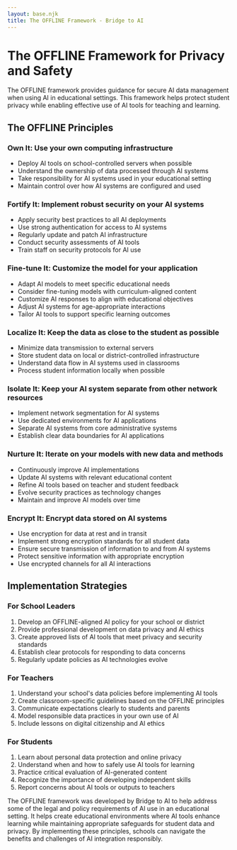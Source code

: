 ```yaml
---
layout: base.njk
title: The OFFLINE Framework - Bridge to AI
---
```


# The OFFLINE Framework for Privacy and Safety

The OFFLINE framework provides guidance for secure AI data management when using AI in educational settings. This framework helps protect student privacy while enabling effective use of AI tools for teaching and learning.

## The OFFLINE Principles

### **O**wn It: Use your own computing infrastructure

- Deploy AI tools on school-controlled servers when possible
- Understand the ownership of data processed through AI systems
- Take responsibility for AI systems used in your educational setting
- Maintain control over how AI systems are configured and used

### **F**ortify It: Implement robust security on your AI systems

- Apply security best practices to all AI deployments
- Use strong authentication for access to AI systems
- Regularly update and patch AI infrastructure 
- Conduct security assessments of AI tools
- Train staff on security protocols for AI use

### **F**ine-tune It: Customize the model for your application

- Adapt AI models to meet specific educational needs
- Consider fine-tuning models with curriculum-aligned content
- Customize AI responses to align with educational objectives
- Adjust AI systems for age-appropriate interactions
- Tailor AI tools to support specific learning outcomes

### **L**ocalize It: Keep the data as close to the student as possible

- Minimize data transmission to external servers
- Store student data on local or district-controlled infrastructure
- Understand data flow in AI systems used in classrooms
- Process student information locally when possible

### **I**solate It: Keep your AI system separate from other network resources

- Implement network segmentation for AI systems
- Use dedicated environments for AI applications
- Separate AI systems from core administrative systems
- Establish clear data boundaries for AI applications

### **N**urture It: Iterate on your models with new data and methods

- Continuously improve AI implementations
- Update AI systems with relevant educational content
- Refine AI tools based on teacher and student feedback
- Evolve security practices as technology changes
- Maintain and improve AI models over time

### **E**ncrypt It: Encrypt data stored on AI systems

- Use encryption for data at rest and in transit
- Implement strong encryption standards for all student data
- Ensure secure transmission of information to and from AI systems
- Protect sensitive information with appropriate encryption
- Use encrypted channels for all AI interactions

## Implementation Strategies

### For School Leaders

1. Develop an OFFLINE-aligned AI policy for your school or district
2. Provide professional development on data privacy and AI ethics
3. Create approved lists of AI tools that meet privacy and security standards
4. Establish clear protocols for responding to data concerns
5. Regularly update policies as AI technologies evolve

### For Teachers

1. Understand your school's data policies before implementing AI tools
2. Create classroom-specific guidelines based on the OFFLINE principles
3. Communicate expectations clearly to students and parents
4. Model responsible data practices in your own use of AI
5. Include lessons on digital citizenship and AI ethics

### For Students

1. Learn about personal data protection and online privacy
2. Understand when and how to safely use AI tools for learning
3. Practice critical evaluation of AI-generated content
4. Recognize the importance of developing independent skills
5. Report concerns about AI tools or outputs to teachers

The OFFLINE framework was developed by Bridge to AI to help address some of the legal and policy requirements of AI use in an educational setting. It helps create educational environments where AI tools enhance learning while maintaining appropriate safeguards for student data and privacy. By implementing these principles, schools can navigate the benefits and challenges of AI integration responsibly.